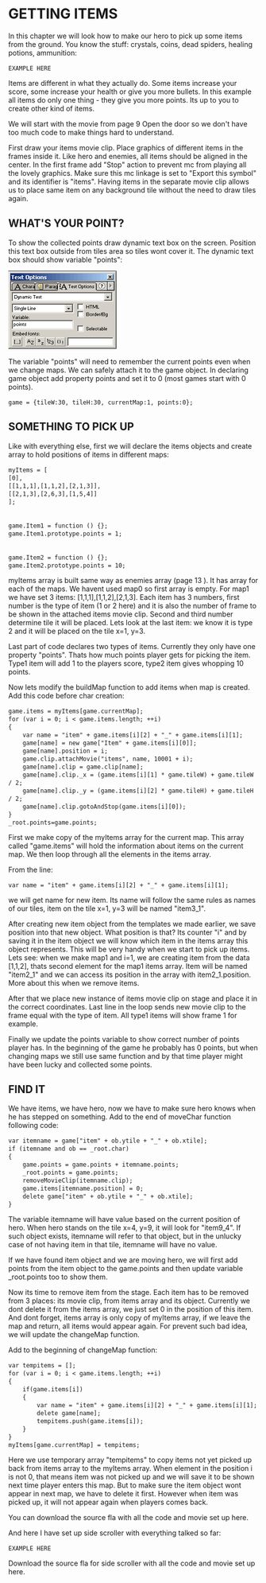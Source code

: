 # GETTING ITEMS

In this chapter we will look how to make our hero to pick up some items from the ground. You know the stuff: crystals, coins, dead spiders, healing potions, ammunition:

```
EXAMPLE HERE
```

Items are different in what they actually do. Some items increase your score, some increase your health or give you more bullets. In this example all items do only one thing - they give you more points. Its up to you to create other kind of items.

We will start with the movie from page 9 Open the door so we don't have too much code to make things hard to understand.

First draw your items movie clip. Place graphics of different items in the frames inside it. Like hero and enemies, all items should be aligned in the center. In the first frame add "Stop" action to prevent mc from playing all the lovely graphics. Make sure this mc linkage is set to "Export this symbol" and its identifier is "items". Having items in the separate movie clip allows us to place same item on any background tile without the need to draw tiles again.


## WHAT'S YOUR POINT?

To show the collected points draw dynamic text box on the screen. Position this text box outside from tiles area so tiles wont cover it. The dynamic text box should show variable "points":

![](p16_2.gif)

The variable "points" will need to remember the current points even when we change maps. We can safely attach it to the game object. In declaring game object add property points and set it to 0 (most games start with 0 points).

```
game = {tileW:30, tileH:30, currentMap:1, points:0};
```

## SOMETHING TO PICK UP

Like with everything else, first we will declare the items objects and create array to hold positions of items in different maps:

```
myItems = [
[0],
[[1,1,1],[1,1,2],[2,1,3]],
[[2,1,3],[2,6,3],[1,5,4]]
];


game.Item1 = function () {};
game.Item1.prototype.points = 1;


game.Item2 = function () {};
game.Item2.prototype.points = 10;
```

myItems array is built same way as enemies array (page 13 ). It has array for each of the maps. We havent used map0 so first array is empty. For map1 we have set 3 items: [1,1,1],[1,1,2],[2,1,3]. Each item has 3 numbers, first number is the type of item (1 or 2 here) and it is also the number of frame to be shown in the attached items movie clip. Second and third number determine tile it will be placed. Lets look at the last item: we know it is type 2 and it will be placed on the tile x=1, y=3.

Last part of code declares two types of items. Currently they only have one property "points". Thats how much points player gets for picking the item. Type1 item will add 1 to the players score, type2 item gives whopping 10 points.

Now lets modify the buildMap function to add items when map is created. Add this code before char creation:

```
game.items = myItems[game.currentMap];
for (var i = 0; i < game.items.length; ++i)
{
	var name = "item" + game.items[i][2] + "_" + game.items[i][1];
	game[name] = new game["Item" + game.items[i][0]];
	game[name].position = i;
	game.clip.attachMovie("items", name, 10001 + i);
	game[name].clip = game.clip[name];
	game[name].clip._x = (game.items[i][1] * game.tileW) + game.tileW / 2;
	game[name].clip._y = (game.items[i][2] * game.tileH) + game.tileH / 2;
	game[name].clip.gotoAndStop(game.items[i][0]);
}
_root.points=game.points;
```

First we make copy of the myItems array for the current map. This array called "game.items" will hold the information about items on the current map. We then loop through all the elements in the items array.

From the line:

```
var name = "item" + game.items[i][2] + "_" + game.items[i][1];
```

we will get name for new item. Its name will follow the same rules as names of our tiles, item on the tile x=1, y=3 will be named "item3_1".

After creating new item object from the templates we made earlier, we save position into that new object. What position is that? Its counter "i" and by saving it in the item object we will know which item in the items array this object represents. This will be very handy when we start to pick up items. Lets see: when we make map1 and i=1, we are creating item from the data [1,1,2], thats second element for the map1 items array. Item will be named "item2_1" and we can access its position in the array with item2_1.position. More about this when we remove items.

After that we place new instance of items movie clip on stage and place it in the correct coordinates. Last line in the loop sends new movie clip to the frame equal with the type of item. All type1 items will show frame 1 for example.

Finally we update the points variable to show correct number of points player has. In the beginning of the game he probably has 0 points, but when changing maps we still use same function and by that time player might have been lucky and collected some points.


## FIND IT

We have items, we have hero, now we have to make sure hero knows when he has stepped on something. Add to the end of moveChar function following code:

```
var itemname = game["item" + ob.ytile + "_" + ob.xtile];
if (itemname and ob == _root.char)
{
	game.points = game.points + itemname.points;
	_root.points = game.points;
	removeMovieClip(itemname.clip);
	game.items[itemname.position] = 0;
	delete game["item" + ob.ytile + "_" + ob.xtile];
}
```

The variable itemname will have value based on the current position of hero. When hero stands on the tile x=4, y=9, it will look for "item9_4". If such object exists, itemname will refer to that object, but in the unlucky case of not having item in that tile, itemname will have no value.

If we have found item object and we are moving hero, we will first add points from the item object to the game.points and then update variable _root.points too to show them.

Now its time to remove item from the stage. Each item has to be removed from 3 places: its movie clip, from items array and its object. Currently we dont delete it from the items array, we just set 0 in the position of this item. And dont forget, items array is only copy of myItems array, if we leave the map and return, all items would appear again. For prevent such bad idea, we will update the changeMap function.

Add to the beginning of changeMap function:

```
var tempitems = [];
for (var i = 0; i < game.items.length; ++i)
{
	if(game.items[i])
	{
		var name = "item" + game.items[i][2] + "_" + game.items[i][1];
		delete game[name];
		tempitems.push(game.items[i]);
	}
}
myItems[game.currentMap] = tempitems;
```

Here we use temporary array "tempitems" to copy items not yet picked up back from items array to the myItems array. When element in the position i is not 0, that means item was not picked up and we will save it to be shown next time player enters this map. But to make sure the item object wont appear in next map, we have to delete it first. However when item was picked up, it will not appear again when players comes back.

You can download the source fla with all the code and movie set up here.

 

And here I have set up side scroller with everything talked so far:

```
EXAMPLE HERE
```

Download the source fla for side scroller with all the code and movie set up here.

  
